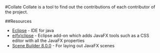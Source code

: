 #Collate
Collate is a tool to find out the contributions of each contributor of the project.

##Resources
* [Eclipse] - IDE for java
* [e(fx)clipse] - Eclipse add-on which adds JavaFX tools such as a CSS editor with all the JavaFX properties
* [Scene Builder 8.0.0] - For laying out JavaFX scenes

[Eclipse]: https://eclipse.org/
[e(fx)clipse]: http://www.eclipse.org/efxclipse/install.html#for-the-lazy
[Scene Builder 8.0.0]: http://gluonhq.com/products/scene-builder/